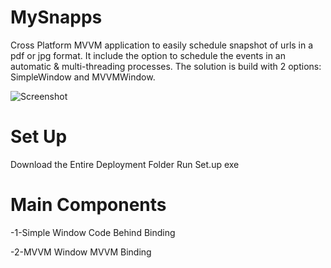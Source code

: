 # MySnapps
Cross Platform MVVM application to easily schedule snapshot of urls in a pdf or jpg format. It include the option to schedule the events in an automatic &amp; multi-threading processes. The solution is build with 2 options: SimpleWindow and MVVMWindow.


![Screenshot](http://www.haithem-araissia.com/mysnapps/preview.jpg)


# Set Up
Download the Entire Deployment Folder
Run Set.up exe

# Main Components
-1-Simple Window
    Code Behind Binding
   
-2-MVVM Window 
    MVVM Binding
    

